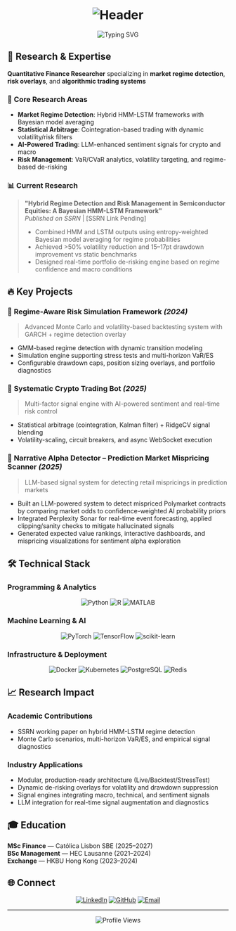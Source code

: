 # <div align="center">![Header](https://raw.githubusercontent.com/lucaskemper/lucaskemper/main/assets/header.gif)</div>

<div align="center">
  <img src="https://readme-typing-svg.herokuapp.com?font=Fira+Code&duration=3000&pause=1000&color=FF3366&center=true&vCenter=true&width=500&lines=Quantitative+Finance+Researcher;HMM-LSTM+Regime+Detection;Statistical+Arbitrage+Systems;AI-Powered+Trading+Solutions" alt="Typing SVG" />
</div>

## 🔬 Research & Expertise

**Quantitative Finance Researcher** specializing in **market regime detection**, **risk overlays**, and **algorithmic trading systems**

### 🎯 **Core Research Areas**
- **Market Regime Detection**: Hybrid HMM-LSTM frameworks with Bayesian model averaging
- **Statistical Arbitrage**: Cointegration-based trading with dynamic volatility/risk filters
- **AI-Powered Trading**: LLM-enhanced sentiment signals for crypto and macro
- **Risk Management**: VaR/CVaR analytics, volatility targeting, and regime-based de-risking

### 📊 **Current Research**
> **"Hybrid Regime Detection and Risk Management in Semiconductor Equities: A Bayesian HMM-LSTM Framework"**  
> *Published on SSRN* | [SSRN Link Pending]  
>  
> - Combined HMM and LSTM outputs using entropy-weighted Bayesian model averaging for regime probabilities
> - Achieved >50% volatility reduction and 15–17pt drawdown improvement vs static benchmarks
> - Designed real-time portfolio de-risking engine based on regime confidence and macro conditions

## 🔥 Key Projects

### 🏦 **Regime-Aware Risk Simulation Framework** *(2024)*
> Advanced Monte Carlo and volatility-based backtesting system with GARCH + regime detection overlay

- GMM-based regime detection with dynamic transition modeling
- Simulation engine supporting stress tests and multi-horizon VaR/ES
- Configurable drawdown caps, position sizing overlays, and portfolio diagnostics

### 🚀 **Systematic Crypto Trading Bot** *(2025)*
> Multi-factor signal engine with AI-powered sentiment and real-time risk control

- Statistical arbitrage (cointegration, Kalman filter) + RidgeCV signal blending
- Volatility-scaling, circuit breakers, and async WebSocket execution

### 🔮 **Narrative Alpha Detector – Prediction Market Mispricing Scanner** *(2025)*
> LLM-based signal system for detecting retail mispricings in prediction markets

- Built an LLM-powered system to detect mispriced Polymarket contracts by comparing market odds to confidence-weighted AI probability priors
- Integrated Perplexity Sonar for real-time event forecasting, applied clipping/sanity checks to mitigate hallucinated signals
- Generated expected value rankings, interactive dashboards, and mispricing visualizations for sentiment alpha exploration

## 🛠️ Technical Stack

### Programming & Analytics
<div align="center">
  
  ![Python](https://img.shields.io/badge/Python-3776AB?style=for-the-badge&logo=python&logoColor=white)
  ![R](https://img.shields.io/badge/R-276DC3?style=for-the-badge&logo=r&logoColor=white)
  ![MATLAB](https://img.shields.io/badge/MATLAB-0076A8?style=for-the-badge&logo=mathworks&logoColor=white)

</div>

### Machine Learning & AI
<div align="center">
  
  ![PyTorch](https://img.shields.io/badge/PyTorch-EE4C2C?style=for-the-badge&logo=pytorch&logoColor=white)
  ![TensorFlow](https://img.shields.io/badge/TensorFlow-FF6F00?style=for-the-badge&logo=tensorflow&logoColor=white)
  ![scikit-learn](https://img.shields.io/badge/scikit--learn-F7931E?style=for-the-badge&logo=scikit-learn&logoColor=white)

</div>

### Infrastructure & Deployment
<div align="center">
  
  ![Docker](https://img.shields.io/badge/Docker-2496ED?style=for-the-badge&logo=docker&logoColor=white)
  ![Kubernetes](https://img.shields.io/badge/Kubernetes-326CE5?style=for-the-badge&logo=kubernetes&logoColor=white)
  ![PostgreSQL](https://img.shields.io/badge/PostgreSQL-336791?style=for-the-badge&logo=postgresql&logoColor=white)
  ![Redis](https://img.shields.io/badge/Redis-DC382D?style=for-the-badge&logo=redis&logoColor=white)

</div>

## 📈 Research Impact

### Academic Contributions
- SSRN working paper on hybrid HMM-LSTM regime detection
- Monte Carlo scenarios, multi-horizon VaR/ES, and empirical signal diagnostics

### Industry Applications
- Modular, production-ready architecture (Live/Backtest/StressTest)
- Dynamic de-risking overlays for volatility and drawdown suppression
- Signal engines integrating macro, technical, and sentiment signals
- LLM integration for real-time signal augmentation and diagnostics

## 🎓 Education

**MSc Finance** — Católica Lisbon SBE (2025–2027)  
**BSc Management** — HEC Lausanne (2021–2024)  
**Exchange** — HKBU Hong Kong (2023–2024)

## 🌐 Connect
<div align="center">

[![LinkedIn](https://img.shields.io/badge/LinkedIn-0077B5?style=for-the-badge&logo=linkedin&logoColor=white)](https://www.linkedin.com/in/lucaskemper/) 
[![GitHub](https://img.shields.io/badge/GitHub-121011?style=for-the-badge&logo=github&logoColor=white)](https://github.com/lucaskemper) 
[![Email](https://img.shields.io/badge/Email-D14836?style=for-the-badge&logo=gmail&logoColor=white)](mailto:lucas.kemper01@gmail.com)

</div>

---

<div align="center">
  
![Profile Views](https://komarev.com/ghpvc/?username=lucaskemper&color=blueviolet&style=for-the-badge)

</div>
